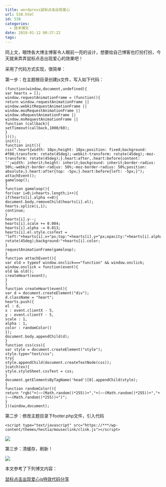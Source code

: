 ```yaml
---
title: wordpress鼠标点击出现爱心
url: 538.html
id: 538
categories:
  - 技术博文
date: 2019-01-12 00:37:22
tags:
---
```


同上文，眼馋各大博主博客令人眼前一亮的设计，想要给自己博客也打扮打扮，今天就来弄弄鼠标点击出现爱心的效果吧！

采用了代码方式实现，很简单：

第一步：在主题根目录创建js文件，写入如下代码：

    (function(window,document,undefined){
    var hearts = [];
    window.requestAnimationFrame = (function(){
    return window.requestAnimationFrame ||
    window.webkitRequestAnimationFrame ||
    window.mozRequestAnimationFrame ||
    window.oRequestAnimationFrame ||
    window.msRequestAnimationFrame ||
    function (callback){
    setTimeout(callback,1000/60);
    }
    })();
    init();
    function init(){
    css(".heart{width: 10px;height: 10px;position: fixed;background: #f00;transform: rotate(45deg);-webkit-transform: rotate(45deg);-moz-transform: rotate(45deg);}.heart:after,.heart:before{content: '';width: inherit;height: inherit;background: inherit;border-radius: 50%;-webkit-border-radius: 50%;-moz-border-radius: 50%;position: absolute;}.heart:after{top: -5px;}.heart:before{left: -5px;}");
    attachEvent();
    gameloop();
    }
    function gameloop(){
    for(var i=0;i<hearts.length;i++){
    if(hearts[i].alpha <=0){
    document.body.removeChild(hearts[i].el);
    hearts.splice(i,1);
    continue;
    }
    hearts[i].y--;
    hearts[i].scale += 0.004;
    hearts[i].alpha -= 0.013;
    hearts[i].el.style.cssText = "left:"+hearts[i].x+"px;top:"+hearts[i].y+"px;opacity:"+hearts[i].alpha+";transform:scale("+hearts[i].scale+","+hearts[i].scale+") rotate(45deg);background:"+hearts[i].color;
    }
    requestAnimationFrame(gameloop);
    }
    function attachEvent(){
    var old = typeof window.onclick==="function" && window.onclick;
    window.onclick = function(event){
    old && old();
    createHeart(event);
    }
    }
    function createHeart(event){
    var d = document.createElement("div");
    d.className = "heart";
    hearts.push({
    el : d,
    x : event.clientX - 5,
    y : event.clientY - 5,
    scale : 1,
    alpha : 1,
    color : randomColor()
    });
    document.body.appendChild(d);
    }
    function css(css){
    var style = document.createElement("style");
    style.type="text/css";
    try{
    style.appendChild(document.createTextNode(css));
    }catch(ex){
    style.styleSheet.cssText = css;
    }
    document.getElementsByTagName('head')[0].appendChild(style);
    }
    function randomColor(){
    return "rgb("+(~~(Math.random()*255))+","+(~~(Math.random()*255))+","+(~~(Math.random()*255))+")";
    }
    })(window,document);

第二步：修改主题目录下footer.php文件，引入代码

    <script type="text/javascript" src="https://***/wp-content/themes/hestia/mouseclink/clink.js"></script>

![](https://blog.songtianlun.cn/wp-content/uploads/2019/01/image-5.png)

第三步：清缓存，刷新！

![](https://blog.songtianlun.cn/wp-content/uploads/2019/01/image-6.png)

  

本文参考了下列博文内容：

[鼠标点击出现爱心js特效代码分享](https://www.kuacg.com/21517.html)